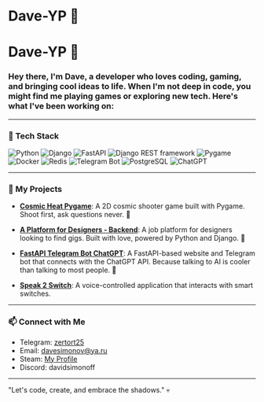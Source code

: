 # Dave-YP 👻
# Dave-YP 👻

### Hey there, I'm Dave, a developer who loves coding, gaming, and bringing cool ideas to life. When I'm not deep in code, you might find me playing games or exploring new tech. Here's what I've been working on:

---

### 🔧 Tech Stack
![Python](https://img.shields.io/badge/-Python-3776AB?logo=python&logoColor=white&style=flat)
![Django](https://img.shields.io/badge/-Django-092E20?logo=django&logoColor=white&style=flat)
![FastAPI](https://img.shields.io/badge/-FastAPI-009688?logo=fastapi&logoColor=white&style=flat)
![Django REST framework](https://img.shields.io/badge/-Django_REST_Framework-092E20?logo=django&logoColor=white&style=flat)
![Pygame](https://img.shields.io/badge/-Pygame-1a1a1a?logo=pygame&logoColor=white&style=flat)
![Docker](https://img.shields.io/badge/-Docker-2496ED?logo=docker&logoColor=white&style=flat)
![Redis](https://img.shields.io/badge/-Redis-DC382D?logo=redis&logoColor=white&style=flat)
![Telegram Bot](https://img.shields.io/badge/-Telegram_Bot-2CA5E0?logo=telegram&logoColor=white&style=flat)
![PostgreSQL](https://img.shields.io/badge/-PostgreSQL-4169E1?logo=postgresql&logoColor=white&style=flat)
![ChatGPT](https://img.shields.io/badge/-ChatGPT-00A67E?logo=openai&logoColor=white&style=flat)

---

### 🚀 My Projects

- **[Cosmic Heat Pygame](https://github.com/Dave-YP/cosmic-heat-pygame)**: A 2D cosmic shooter game built with Pygame. Shoot first, ask questions never. 🌌

- **[A Platform for Designers - Backend](https://github.com/a-platform-for-designers/a-platform-for-designers-backend)**: A job platform for designers looking to find gigs. Built with love, powered by Python and Django. 🎨

- **[FastAPI Telegram Bot ChatGPT](https://github.com/Dave-YP/fastapi-telegram-bot-chatgpt)**: A FastAPI-based website and Telegram bot that connects with the ChatGPT API. Because talking to AI is cooler than talking to most people. 🤖

- **[Speak 2 Switch](https://github.com/Dave-YP/speak-2-switch.git)**: A voice-controlled application that interacts with smart switches.

---

### 📫 Connect with Me

- Telegram: [zertort25](https://t.me/zertort25)
- Email: davesimonov@ya.ru
- Steam: [My Profile](https://steamcommunity.com/profiles/76561198125407812/)
- Discord: davidsimonoff

---

"Let's code, create, and embrace the shadows." 💀

